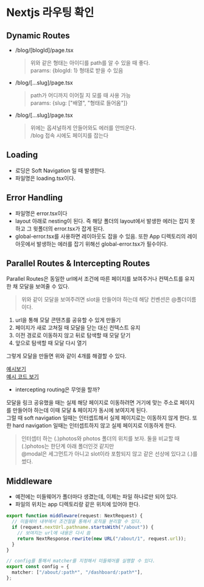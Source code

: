 # Nextjs 라우팅 확인

## Dynamic Routes

- /blog/[blogId]/page.tsx
  > 위와 같은 형태는 아이디를 path를 알 수 있을 때 좋다.  
  > params: {blogId: 1} 형태로 받을 수 있음
- /blog/[...slug]/page.tsx
  > path가 어디까지 이어질 지 모를 때 사용 가능  
  > params: {slug: ["배열", "형태로 들어옴"]}
- /blog/[...slug]/page.tsx
  > 위에는 옵셔널하게 안들어와도 에러를 안띄운다.  
  > /blog 접속 시에도 페이지를 잡는다

## Loading

- 로딩은 Soft Navigation 일 때 발생한다.
- 파일명은 loading.tsx이다.

## Error Handling

- 파일명은 error.tsx이다
- layout 아래로 nesting이 된다. 즉 해당 폴더의 layout에서 발생한 에러는 잡지 못하고 그 윗폴더의 error.tsx가 잡게 된다.
- global-error.tsx를 사용하면 레이아웃도 잡을 수 있음. 또한 App 디렉토리의 레이아웃에서 발생하는 에러를 잡기 위해선 global-error.tsx가 필수이다.

## Parallel Routes & Intercepting Routes

Parallel Routes은 동일한 url에서 조건에 따른 페이지를 보여주거나 컨텍스트를 유지한 채 모달을 보여줄 수 있다.

> 위와 같이 모달을 보여주려면 slot을 만들어야 하는데 해당 컨벤션은 @폴더이름 이다.

1. url을 통해 모달 콘텐츠를 공유할 수 있게 만들기
2. 페이지가 새로 고쳐질 때 모달을 닫는 대신 컨텍스트 유지
3. 이전 경로로 이동하지 않고 뒤로 탐색할 때 모달 닫기
4. 앞으로 탐색할 때 모달 다시 열기

그렇게 모달을 만들면 위와 같이 4개를 해결할 수 있다.

[예시보기](https://nextgram.vercel.app/)  
[예시 코드 보기](https://github.com/vercel-labs/nextgram)

- intercepting routing은 무엇을 할까?

모달을 링크 공유했을 때는 실제 해당 페이지로 이동하려면 거기에 맞는 주소로 페이지를 만들어야 하는데 이때 모달 & 페이지가 동시에 보여지게 된다.  
그럴 때 soft navigation 일때는 인터셉트해서 실제 페이지로는 이동하지 않게 한다. 또한 hard navigation 일때는 인터셉트하지 않고 실제 페이지로 이동하게 한다.

> 인터셉터 하는 (.)photos와 photos 폴더의 위치를 보자. 둘을 비교할 때 (.)photos는 한단계 아래 폴더인것 같지만  
> @modal은 세그먼트가 아니고 slot이라 포함되지 않고 같은 선상에 있다고 (.)를 썼다.

## Middleware

- 예전에는 미들웨어가 폴더마다 생겼는데, 이제는 파일 하나로만 되어 있다.
- 파일의 위치는 app 디렉토리랑 같은 위치에 있어야 한다.

```ts
export function middleware(request: NextRequest) {
  // 미들웨어 내부에서 조건절을 통해서 로직을 분리할 수 있다.
  if (request.nextUrl.pathname.startsWith("/about")) {
    // 보여지는 url에 내용은 다시 씀
    return NextResponse.rewrite(new URL("/about/1", request.url));
  }
}

// config를 통해서 matcher를 지정해서 미들웨어를 실행할 수 있다.
export const config = {
  matcher: ["/about/:path*", "/dashboard/:path*"],
};
```
